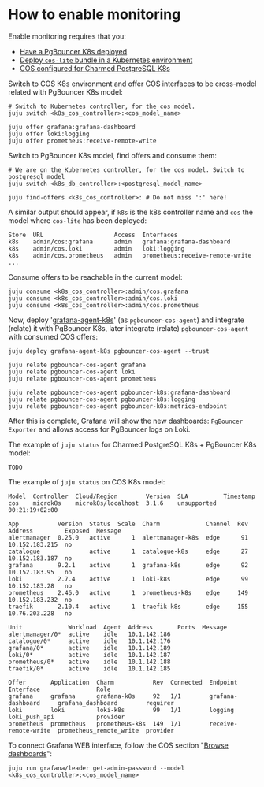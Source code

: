 # How to enable monitoring

Enable monitoring requires that you:
* [Have a PgBouncer K8s deployed](/t/12253)
* [Deploy `cos-lite` bundle in a Kubernetes environment](https://charmhub.io/topics/canonical-observability-stack/tutorials/install-microk8s)
* [COS configured for Charmed PostgreSQL K8s](https://charmhub.io/postgresql-k8s/docs/h-enable-monitoring)

Switch to COS K8s environment and offer COS interfaces to be cross-model related with PgBouncer K8s model:
```shell
# Switch to Kubernetes controller, for the cos model.
juju switch <k8s_cos_controller>:<cos_model_name>

juju offer grafana:grafana-dashboard
juju offer loki:logging
juju offer prometheus:receive-remote-write
```

Switch to PgBouncer K8s model, find offers and consume them:
```shell
# We are on the Kubernetes controller, for the cos model. Switch to postgresql model
juju switch <k8s_db_controller>:<postgresql_model_name>

juju find-offers <k8s_cos_controller>: # Do not miss ':' here!
```

A similar output should appear, if `k8s` is the k8s controller name and `cos` the model where `cos-lite` has been deployed:
```shell
Store  URL                    Access  Interfaces
k8s    admin/cos:grafana      admin   grafana:grafana-dashboard
k8s    admin/cos.loki         admin   loki:logging
k8s    admin/cos.prometheus   admin   prometheus:receive-remote-write
...
```

Consume offers to be reachable in the current model:
```shell
juju consume <k8s_cos_controller>:admin/cos.grafana
juju consume <k8s_cos_controller>:admin/cos.loki
juju consume <k8s_cos_controller>:admin/cos.prometheus
```

Now, deploy '[grafana-agent-k8s](https://charmhub.io/grafana-agent-k8s)' (as `pgbouncer-cos-agent`) and integrate (relate) it with PgBouncer K8s, later integrate (relate) `pgbouncer-cos-agent` with consumed COS offers:
```shell
juju deploy grafana-agent-k8s pgbouncer-cos-agent --trust

juju relate pgbouncer-cos-agent grafana
juju relate pgbouncer-cos-agent loki
juju relate pgbouncer-cos-agent prometheus

juju relate pgbouncer-cos-agent pgbouncer-k8s:grafana-dashboard
juju relate pgbouncer-cos-agent pgbouncer-k8s:logging
juju relate pgbouncer-cos-agent pgbouncer-k8s:metrics-endpoint
```

After this is complete, Grafana will show the new dashboards: `PgBouncer Exporter` and allows access for PgBouncer logs on Loki.

The example of `juju status` for Charmed PostgreSQL K8s + PgBouncer K8s model:
```shell
TODO
```

The example of `juju status` on COS K8s model:
```shell
Model  Controller  Cloud/Region        Version  SLA          Timestamp
cos    microk8s    microk8s/localhost  3.1.6    unsupported  00:21:19+02:00

App           Version  Status  Scale  Charm             Channel  Rev  Address         Exposed  Message
alertmanager  0.25.0   active      1  alertmanager-k8s  edge      91  10.152.183.215  no       
catalogue              active      1  catalogue-k8s     edge      27  10.152.183.187  no       
grafana       9.2.1    active      1  grafana-k8s       edge      92  10.152.183.95   no       
loki          2.7.4    active      1  loki-k8s          edge      99  10.152.183.28   no       
prometheus    2.46.0   active      1  prometheus-k8s    edge     149  10.152.183.232  no       
traefik       2.10.4   active      1  traefik-k8s       edge     155  10.76.203.228   no       

Unit             Workload  Agent  Address       Ports  Message
alertmanager/0*  active    idle   10.1.142.186         
catalogue/0*     active    idle   10.1.142.176         
grafana/0*       active    idle   10.1.142.189         
loki/0*          active    idle   10.1.142.187         
prometheus/0*    active    idle   10.1.142.188         
traefik/0*       active    idle   10.1.142.185         

Offer       Application  Charm           Rev  Connected  Endpoint              Interface                Role
grafana     grafana      grafana-k8s     92   1/1        grafana-dashboard     grafana_dashboard        requirer
loki        loki         loki-k8s        99   1/1        logging               loki_push_api            provider
prometheus  prometheus   prometheus-k8s  149  1/1        receive-remote-write  prometheus_remote_write  provider

```

To connect Grafana WEB interface, follow the COS section "[Browse dashboards](https://charmhub.io/topics/canonical-observability-stack/tutorials/install-microk8s)":
```shell
juju run grafana/leader get-admin-password --model <k8s_cos_controller>:<cos_model_name>
```
